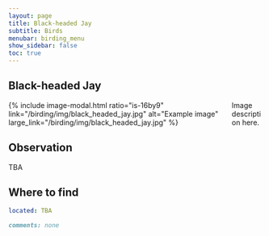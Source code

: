 ```yaml
---
layout: page
title: Black-headed Jay
subtitle: Birds
menubar: birding_menu
show_sidebar: false
toc: true
---
```


## Black-headed Jay

<div class="columns">
<div class="column is-6">
{% include image-modal.html ratio="is-16by9" link="/birding/img/black_headed_jay.jpg" alt="Example image" large_link="/birding/img/black_headed_jay.jpg" %}
</div>
<div class="column is-6">
Image description here.
</div>
</div>

## Observation
TBA

## Where to find
```yaml
located: TBA
```

```markdown
comments: none
```
